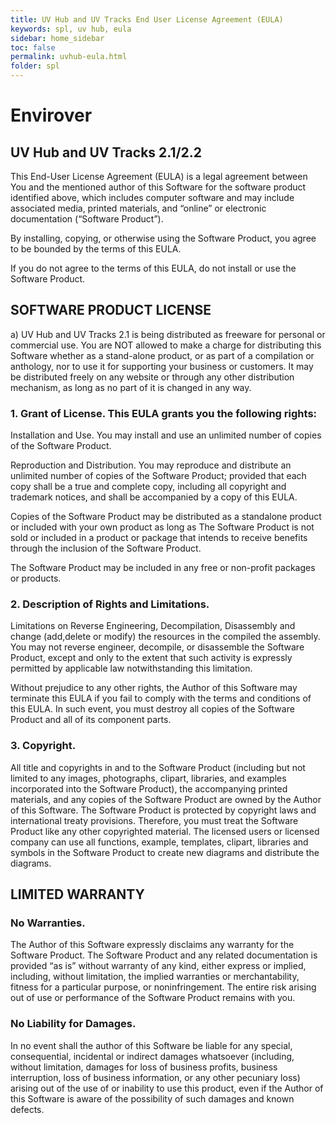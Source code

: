 ```yaml
---
title: UV Hub and UV Tracks End User License Agreement (EULA)
keywords: spl, uv hub, eula
sidebar: home_sidebar
toc: false
permalink: uvhub-eula.html
folder: spl
---
```


# Envirover

## UV Hub and UV Tracks 2.1/2.2

This End-User License Agreement (EULA) is a legal agreement between You and the mentioned author of this Software for the software product identified above, which includes computer software and may include associated media, printed materials, and “online” or electronic documentation (“Software Product”).

By installing, copying, or otherwise using the Software Product, you agree to be bounded by the terms of this EULA.

If you do not agree to the terms of this EULA, do not install or use the Software Product.

## SOFTWARE PRODUCT LICENSE

a) UV Hub and UV Tracks 2.1 is being distributed as freeware for personal or commercial use. You are NOT allowed to make a charge for distributing this Software whether as a stand-alone product, or as part of a compilation or anthology, nor to use it for supporting your business or customers. It may be distributed freely on any website or through any other distribution mechanism, as long as no part of it is changed in any way.

### 1. Grant of License. This EULA grants you the following rights:

Installation and Use. You may install and use an unlimited number of copies of the Software Product.

Reproduction and Distribution. You may reproduce and distribute an unlimited number of copies of the Software Product; provided that each copy shall be a true and complete copy, including all copyright and trademark notices, and shall be accompanied by a copy of this EULA.

Copies of the Software Product may be distributed as a standalone product or included with your own product as long as The Software Product is not sold or included in a product or package that intends to receive benefits through the inclusion of the Software Product.

The Software Product may be included in any free or non-profit packages or products.

### 2. Description of Rights and Limitations. 

Limitations on Reverse Engineering, Decompilation, Disassembly and change (add,delete or modify) the resources in the compiled the assembly. You may not reverse engineer, decompile, or disassemble the Software Product, except and only to the extent that such activity is expressly permitted by applicable law notwithstanding this limitation.

Without prejudice to any other rights, the Author of this Software may terminate this EULA if you fail to comply with the terms and conditions of this EULA. In such event, you must destroy all copies of the Software Product and all of its component parts.

### 3. Copyright. 

All title and copyrights in and to the Software Product (including but not limited to any images, photographs, clipart, libraries, and examples incorporated into the Software Product), the accompanying printed materials, and any copies of the Software Product are owned by the Author of this Software. The Software Product is protected by copyright laws and international treaty provisions. Therefore, you must treat the Software Product like any other copyrighted material. The licensed users or licensed company can use all functions, example, templates, clipart, libraries and symbols in the Software Product to create new diagrams and distribute the diagrams.

## LIMITED WARRANTY

### No Warranties.

The Author of this Software expressly disclaims any warranty for the Software Product. The Software Product and any related documentation is provided “as is” without warranty of any kind, either express or implied, including, without limitation, the implied warranties or merchantability, fitness for a particular purpose, or noninfringement. The entire risk arising out of use or performance of the Software Product remains with you.

### No Liability for Damages.

In no event shall the author of this Software be liable for any special, consequential, incidental or indirect damages whatsoever (including, without limitation, damages for loss of business profits, business interruption, loss of business information, or any other pecuniary loss) arising out of the use of or inability to use this product, even if the Author of this Software is aware of the possibility of such damages and known defects.

